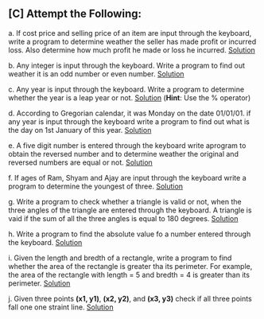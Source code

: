 ## [C] Attempt the Following:

a. If cost price and selling price of an item are input through the keyboard, write a program to determine weather the seller has made profit or incurred loss. Also determine how much profit he made or loss he incurred. [Solution](./a.c)

b. Any integer is input through the keyboard. Write a program to find out weather it is an odd number or even number. [Solution](./b.c)

c. Any year is input through the keyboard. Write a program to determine whether the year is a leap year or not. [Solution](./c.c)
(**Hint**: Use the % operator)

d. According to Gregorian calendar, it was Monday on the date 01/01/01. if any year is input through the keyboard write a program to find out what is the day on 1st January of this year. [Solution](./d.c)

e. A five digit number is entered through the keyboard write aprogram to obtain the reversed number and to determine weather the original and reversed numbers are equal or not. [Solution](./e.c)

f. If ages of Ram, Shyam and Ajay are input through the keyboard write a program to determine the youngest of three. [Solution](./f.c)

g. Write a program to check whether a triangle is valid or not, when the three angles of the triangle are entered through the keyboard. A triangle is vaid if the sum of all the three angles is equal to 180 degrees. [Solution](./g.c)

h. Write a program to find the absolute value fo a number entered through the keyboard. [Solution](./h.c)

i. Given the length and bredth of a rectangle, write a program to find whether the area of the rectangle is greater tha its perimeter. For example, the area of the rectangle with length = 5 and bredth = 4 is greater than its perimeter. [Solution](./i.c)

j. Given three points **(x1, y1)**, **(x2, y2)**, and **(x3, y3)** check if all three points fall one one straint line. [Solution](./j.c)
